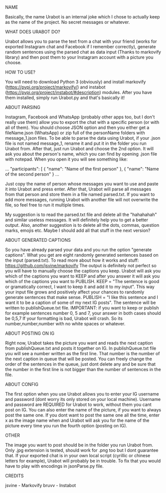 NAME

Basically, the name Urabot is an internal joke which I chose to actually keep as the name of the project. No secret messages or whatever.

WHAT DOES URABOT DO?

Urabot allows you to parse the text from a chat with your friend (works for exported Instagram chat and Facebook if I remember correctly), generate random sentences
using the parsed chat as data input (Thanks to markovify library) and then post them to your Instagram account with a picture you choose. 

HOW TO USE?

You will need to download Python 3 (obviously) and install markovify (https://pypi.org/project/markovify/) and instabot (https://pypi.org/project/instabot/#description) modules. After you have them installed, simply run Urabot.py and that's basically it! 

ABOUT PARSING

Instagram, Facebook and WhatsApp (probably other apps too, but I don't really use them) allow you to export the chat with a specific person (or with all of them). You should
choose JSON option and then you either get a fileName.json (WhatsApp) or zip full of the personName folders with message_1.json files. To be able to parse the data using
Urabot, if your .json file is not named message_1, rename it and put it in the folder you run Urabot from. After that, just run Urabot and choose the 2nd option. It will 
ask you about the person's name, which you can find by opening .json file with notepad. When you open it you will see something like:

...
"participants": [
    {
      "name": "Name of the first person"
    },
    {
      "name": "Name of the second person"
    }
...

Just copy the name of person whose messages you want to use and paste it into Urabot and press enter. After that, Urabot will parse all messages from that person and store
them in a file named parsed.txt. If you want to add more messages, running Urabot with another file will not overwrite the file, so feel free to run it multiple times.

My suggestion is to read the parsed.txt file and delete all the "hahahahah" and similar useless messages. It will definitely help you to get a better output. Also, another
suggestion is to delete all the dots, commas, question marks, emojis etc. Maybe I should add all that stuff in the next version?

ABOUT GENERATED CAPTIONS

So you have already parsed your data and you run the option "generate captions". What you get are eight randomly generated sentences based on the input (parsed.txt). To read
more about how it works and stuff: https://github.com/jsvine/markovify
The output is definitely not perfect so you will have to manually choose the captions you keep. Urabot will ask you which of the captions you want to KEEP and after you
answer it will ask you which of the captions you want to PUBLISH. KEEP = "The sentence is good or gramatically correct, I want to keep it and add it to my input". This way
your input file grows and positively affect your chances to randomly generate sentences that make sense. PUBLISH = "I like this sentence and I want it to be a caption of
some of my next IG posts". The sentence will be written to publishQueue.txt file.
IMPORTANT: if you want to keep or publish for example sentences number 0, 5 and 7, your answer in both cases should be 0,5,7
If your formatting is bad, Urabot will crash. So its number,number,number with no white spaces or whatever.

ABOUT POSTING ON IG

Right now, Urabot takes the picture you want and reads the next caption from publishQueue.txt and posts it together on IG. In publishQueue.txt file you will see a number
written as the first line. That number is the number of the next caption in queue that will be posted. You can freely change the order of the sentences in the queue,
just dont delete any and be sure that the number in the first line is not bigger than the number of sentences in the file. 

ABOUT CONFIG

The first option when you use Urabot allows you to enter your IG username and password (dont worry its only stored on your local machine). Username and password are REQUIRED
for Urabot to work, without them you cant post on IG. You can also enter the name of the picture, if you want to always post the same one. If you dont want to post the same
one all the time, enter x as the image name when and Urabot will ask you for the name of the picture every time you run the fourth option (posting on IG).

OTHER

The image you want to post should be in the folder you run Urabot from. Only .jpg extension is tested, should work for .png too but I dont guarantee that. If your exported
chat is in your own local script (cyrillic or chinese letters for example), Urabot will probably be in trouble. To fix that you would have to play with encodings in
jsonParse.py file.

CREDITS

jsvine - Markovify
bruvv - Instabot
